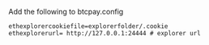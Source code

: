 ﻿
Add the following to btcpay.config

```
ethexplorercookiefile=explorerfolder/.cookie
ethexplorerurl= http://127.0.0.1:24444 # explorer url

```
